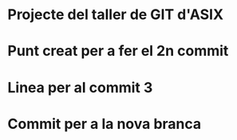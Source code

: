 # Projecte del taller de GIT d'ASIX

# Punt creat per a fer el 2n commit
# Linea per al commit 3

# Commit per a la nova branca